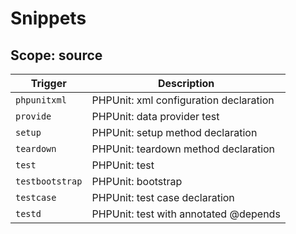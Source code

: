 # Snippets

## Scope: source

| Trigger | Description |
| ------- | ----------- |
| `phpunitxml` | PHPUnit: xml configuration declaration |
| `provide` | PHPUnit: data provider test |
| `setup` | PHPUnit: setup method declaration |
| `teardown` | PHPUnit: teardown method declaration |
| `test` | PHPUnit: test |
| `testbootstrap` | PHPUnit: bootstrap |
| `testcase` | PHPUnit: test case declaration |
| `testd` | PHPUnit: test with annotated @depends |

